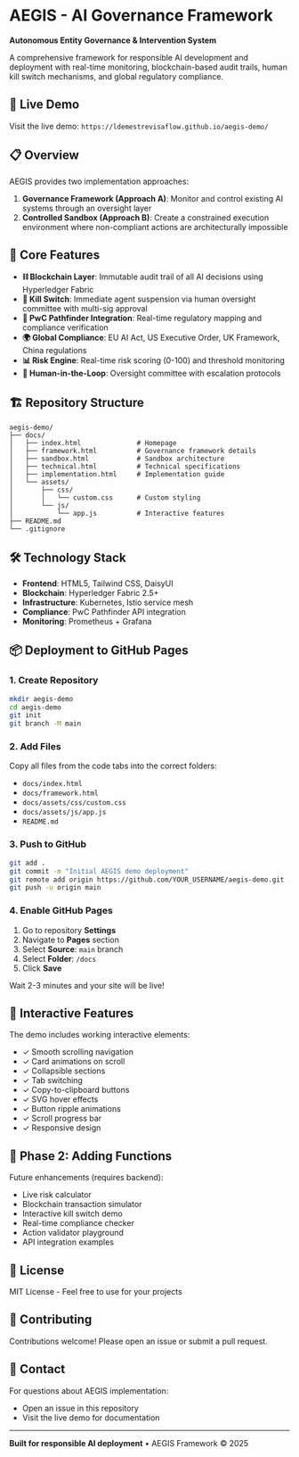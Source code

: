 # AEGIS - AI Governance Framework

**Autonomous Entity Governance & Intervention System**

A comprehensive framework for responsible AI development and deployment with real-time monitoring, blockchain-based audit trails, human kill switch mechanisms, and global regulatory compliance.

## 🚀 Live Demo

Visit the live demo: `https://ldemestrevisaflow.github.io/aegis-demo/`

## 📋 Overview

AEGIS provides two implementation approaches:

1. **Governance Framework (Approach A)**: Monitor and control existing AI systems through an oversight layer
2. **Controlled Sandbox (Approach B)**: Create a constrained execution environment where non-compliant actions are architecturally impossible

## 🎯 Core Features

- **⛓️ Blockchain Layer**: Immutable audit trail of all AI decisions using Hyperledger Fabric
- **🔴 Kill Switch**: Immediate agent suspension via human oversight committee with multi-sig approval
- **🧭 PwC Pathfinder Integration**: Real-time regulatory mapping and compliance verification
- **🌍 Global Compliance**: EU AI Act, US Executive Order, UK Framework, China regulations
- **📊 Risk Engine**: Real-time risk scoring (0-100) and threshold monitoring
- **👥 Human-in-the-Loop**: Oversight committee with escalation protocols

## 🏗️ Repository Structure

```
aegis-demo/
├── docs/
│   ├── index.html              # Homepage
│   ├── framework.html          # Governance framework details
│   ├── sandbox.html            # Sandbox architecture
│   ├── technical.html          # Technical specifications
│   ├── implementation.html     # Implementation guide
│   └── assets/
│       ├── css/
│       │   └── custom.css      # Custom styling
│       └── js/
│           └── app.js          # Interactive features
├── README.md
└── .gitignore
```

## 🛠️ Technology Stack

- **Frontend**: HTML5, Tailwind CSS, DaisyUI
- **Blockchain**: Hyperledger Fabric 2.5+
- **Infrastructure**: Kubernetes, Istio service mesh
- **Compliance**: PwC Pathfinder API integration
- **Monitoring**: Prometheus + Grafana

## 📦 Deployment to GitHub Pages

### 1. Create Repository

```bash
mkdir aegis-demo
cd aegis-demo
git init
git branch -M main
```

### 2. Add Files

Copy all files from the code tabs into the correct folders:
- `docs/index.html`
- `docs/framework.html`
- `docs/assets/css/custom.css`
- `docs/assets/js/app.js`
- `README.md`

### 3. Push to GitHub

```bash
git add .
git commit -m "Initial AEGIS demo deployment"
git remote add origin https://github.com/YOUR_USERNAME/aegis-demo.git
git push -u origin main
```

### 4. Enable GitHub Pages

1. Go to repository **Settings**
2. Navigate to **Pages** section
3. Select **Source**: `main` branch
4. Select **Folder**: `/docs`
5. Click **Save**

Wait 2-3 minutes and your site will be live!

## 🎨 Interactive Features

The demo includes working interactive elements:

- ✓ Smooth scrolling navigation
- ✓ Card animations on scroll
- ✓ Collapsible sections
- ✓ Tab switching
- ✓ Copy-to-clipboard buttons
- ✓ SVG hover effects
- ✓ Button ripple animations
- ✓ Scroll progress bar
- ✓ Responsive design

## 🔧 Phase 2: Adding Functions

Future enhancements (requires backend):

- Live risk calculator
- Blockchain transaction simulator
- Interactive kill switch demo
- Real-time compliance checker
- Action validator playground
- API integration examples

## 📄 License

MIT License - Feel free to use for your projects

## 🤝 Contributing

Contributions welcome! Please open an issue or submit a pull request.

## 📧 Contact

For questions about AEGIS implementation:
- Open an issue in this repository
- Visit the live demo for documentation

---

**Built for responsible AI deployment** • AEGIS Framework © 2025

